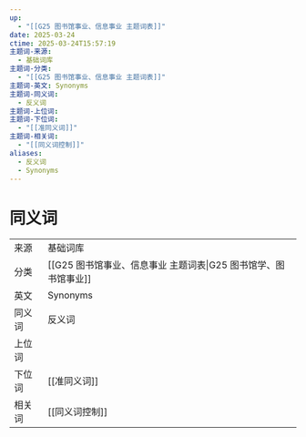 ```yaml
---
up:
  - "[[G25 图书馆事业、信息事业 主题词表]]"
date: 2025-03-24
ctime: 2025-03-24T15:57:19
主题词-来源:
  - 基础词库
主题词-分类:
  - "[[G25 图书馆事业、信息事业 主题词表]]"
主题词-英文: Synonyms
主题词-同义词:
  - 反义词
主题词-上位词: 
主题词-下位词:
  - "[[准同义词]]"
主题词-相关词:
  - "[[同义词控制]]"
aliases:
  - 反义词
  - Synonyms
---
```


# 同义词

| | |
| --- | --- |
| 来源 | 基础词库 |
| 分类 | [[G25 图书馆事业、信息事业 主题词表\|G25 图书馆学、图书馆事业]] |
| 英文 | Synonyms |
| 同义词 | 反义词 |
| 上位词 | |
| 下位词 | [[准同义词]] |
| 相关词 | [[同义词控制]] |
